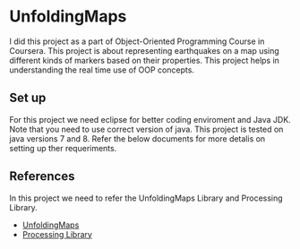 # UnfoldingMaps
I did this project as a part of Object-Oriented Programming Course in Coursera. This project is about representing earthquakes on a map using different kinds of markers based on their properties. This project helps in understanding the real time use of OOP concepts.
## Set up
For this project we need eclipse for better coding enviroment and Java JDK. Note that you need to use correct version of java. This project is tested on java versions 7 and 8. Refer the below documents for more detalis on setting up ther requeriments.
## References 
In this project we need to refer the UnfoldingMaps Library and Processing Library.
* [UnfoldingMaps](http://unfoldingmaps.org/javadoc/)
* [Processing Library](https://www.processing.org/reference/)
